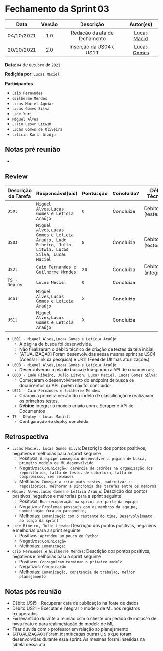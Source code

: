 # Fechamento da Sprint 03

|    Data    | Versão |          Descrição           |                 Autor(es)                  |
| :--------: | :----: | :--------------------------: | :----------------------------------------: |
| 04/10/2021 |  1.0   | Redação da ata de fechamento | [Lucas Maciel](https://github.com/Ridersk) |
| 20/10/2021 |  2.0   | Inserção da US04 e US11      | [Lucas Gomes](https://github.com/LGomees)  |

**Data**: ```04``` de ```Outubro``` de ```2021```

**Redigida por**: ```Lucas Maciel```

**Participantes**: 
* ```Caio Fernandes```
* ```Guilherme Mendes```
* ```Lucas Maciel Aguiar```
* ```Lucas Gomes Silva```
* ```Lude Yuri ```
* ```Miguel Alves```
* ```Julio Cesar Litwin```
* ```Lucas Gomes de Oliveira```
* ```Letícia Karla Araújo```


## Notas pré reunião

*

## Review

| Descrição da Tarefa | Responsável(eis) | Pontuação | Concluída? | Débito Técnico? |
| ------------------- | ---------------- | --------- | -------------- |---|
| ```US01``` | ```Miguel Alves,Lucas Gomes e Letícia Araújo``` |```8``` | Concluída | Débito (testes) |
| ```US03``` | ```Miguel Alves,Lucas Gomes e Letícia Araújo, Lude Ribeiro, Julio Litwin, Lucas Silva, Lucas Maciel``` | ```8``` | Concluída | Débito (testes) |
| ```US21``` | ```Caio Fernandes e Guilherme Mendes``` | ```20``` | Concluída | Débito (integração) |
| ```TS - Deploy``` | ```Lucas Maciel``` | ```8``` | Concluída | |
| ```US04``` | ```Miguel Alves,Lucas Gomes e Letícia Araújo``` |  ```X``` | Concluída | |
| ```US11``` | ```Miguel Alves,Lucas Gomes e Letícia Araújo``` |  ```X``` | Concluída | |

* ```US01 - Miguel Alves,Lucas Gomes e Letícia Araújo```:
  * A página de busca foi desenvolvida.
  * Não finalizaram o débito técnico de criação de testes da tela inicial;
  * [ATUALIZAÇÃO] Foram desenvolvidas nessa mesma sprint as US04 (Acessar link da pesquisa) e US11 (Feed de Últimas atualizações)
* ```US03 - Miguel Alves,Lucas Gomes e Letícia Araújo```:
  * Desenvolveram a tela de busca e integraram a API de documentos;
* ```US03 - Lude Ribeiro, Julio Litwin, Lucas Maciel, Lucas Gomes Silva```:
  * Começaram o desenvolvimento do endpoint de busca de documentos na API, porém não foi concluído;
* ```US21 - Caio Fernandes e Guilherme Mendes```:
  * Criaram a primeira versão do modelo de classificação e realizaram os primeiros testes.
  * **Débito:** Integrar o modelo criado com o Scraper e API de Documentos
* ```TS - Deploy - Lucas Maciel```:
  * Configuração de deploy concluída

## Retrospectiva

* ```Lucas Maciel, Lucas Gomes Silva```: Descrição dos pontos positivos, negativos e melhorias para a sprint seguinte
  * Positivos: ```A equipe conseguiu desenvolver a pagina de busca, primeiro modelo de ML desenvolvido```
  * Negativos: ```Comunicação, carência de padrões na organização dos repositórios, falta de testes de cobertura, falta de compromisso, sem releases```
  * Melhorias: ```Começar a criar mais testes, padronizar os repositórios, melhorar a sincronia das tarefas entre os membros```
* ```Miguel Alves,Lucas Gomes e Letícia Araújo```: Descrição dos pontos positivos, negativos e melhorias para a sprint seguinte
  * Positivos: ```Boa recuperação na sprint por parte da equipe```
  * Negativos: ```Problemas pessoais com os membros da equipe, Comunicação fora do pareamento, ```
  * Melhorias: ```Comunicação com o restante do time, Desenvolvimento ao longo da sprint```
* ```Lude Ribeiro, Julio Litwin```: Descrição dos pontos positivos, negativos e melhorias para a sprint seguinte
  * Positivos: ```Aprendeu um pouco de Python```
  * Negativos: ```Comunicação```
  * Melhorias: ```Comunicação```
* ```Caio Fernandes e Guilherme Mendes```: Descrição dos pontos positivos, negativos e melhorias para a sprint seguinte
  * Positivos: ```Conseguiram terminar o primeiro modelo```
  * Negativos: ```Comunicação```
  * Melhorias: ```Comunicação, constancia de trabalho, melhor planejamento```

## Notas pós reunião

* Débito US15 - Recuperar data de publicação na fonte de dados
* Débito US21 - Executar e integrar o modelo de ML nos registros recuperados
* Foi levantado durante a reunião com o cliente um pedido de inclusão de nova feature para realimentação do modelo de ML
* Tirar dúvida com o professor em relação ao planejamento
* [ATUALIZAÇÃO] Foram identificadas outras US's que foram desenvolvidas durante essa sprint. As mesmas foram inseridas na tabela dessa ata.
